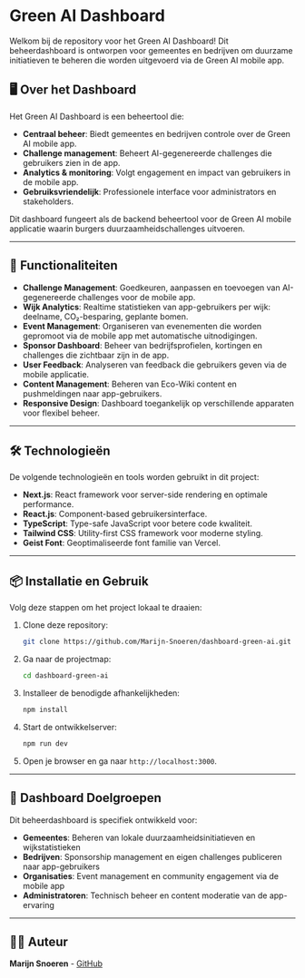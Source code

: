 # Green AI Dashboard
Welkom bij de repository voor het Green AI Dashboard! Dit beheerdashboard is ontworpen voor gemeentes en bedrijven om duurzame initiatieven te beheren die worden uitgevoerd via de Green AI mobile app.

## 🖥️ Over het Dashboard
Het Green AI Dashboard is een beheertool die:
- **Centraal beheer**: Biedt gemeentes en bedrijven controle over de Green AI mobile app.
- **Challenge management**: Beheert AI-gegenereerde challenges die gebruikers zien in de app.
- **Analytics & monitoring**: Volgt engagement en impact van gebruikers in de mobile app.
- **Gebruiksvriendelijk**: Professionele interface voor administrators en stakeholders.

Dit dashboard fungeert als de backend beheertool voor de Green AI mobile applicatie waarin burgers duurzaamheidschallenges uitvoeren.

---

## 🚀 Functionaliteiten
- **Challenge Management**: Goedkeuren, aanpassen en toevoegen van AI-gegenereerde challenges voor de mobile app.
- **Wijk Analytics**: Realtime statistieken van app-gebruikers per wijk: deelname, CO₂-besparing, geplante bomen.
- **Event Management**: Organiseren van evenementen die worden gepromoot via de mobile app met automatische uitnodigingen.
- **Sponsor Dashboard**: Beheer van bedrijfsprofielen, kortingen en challenges die zichtbaar zijn in de app.
- **User Feedback**: Analyseren van feedback die gebruikers geven via de mobile applicatie.
- **Content Management**: Beheren van Eco-Wiki content en pushmeldingen naar app-gebruikers.
- **Responsive Design**: Dashboard toegankelijk op verschillende apparaten voor flexibel beheer.

---

## 🛠️ Technologieën
De volgende technologieën en tools worden gebruikt in dit project:
- **Next.js**: React framework voor server-side rendering en optimale performance.
- **React.js**: Component-based gebruikersinterface.
- **TypeScript**: Type-safe JavaScript voor betere code kwaliteit.
- **Tailwind CSS**: Utility-first CSS framework voor moderne styling.
- **Geist Font**: Geoptimaliseerde font familie van Vercel.

---

## 📦 Installatie en Gebruik
Volg deze stappen om het project lokaal te draaien:

1. Clone deze repository:
   ```bash
   git clone https://github.com/Marijn-Snoeren/dashboard-green-ai.git
   ```

2. Ga naar de projectmap:
   ```bash
   cd dashboard-green-ai
   ```

3. Installeer de benodigde afhankelijkheden:
   ```bash
   npm install
   ```

4. Start de ontwikkelserver:
   ```bash
   npm run dev
   ```

5. Open je browser en ga naar `http://localhost:3000`.

---

## 🌱 Dashboard Doelgroepen
Dit beheerdashboard is specifiek ontwikkeld voor:
- **Gemeentes**: Beheren van lokale duurzaamheidsinitiatieven en wijkstatistieken
- **Bedrijven**: Sponsorship management en eigen challenges publiceren naar app-gebruikers
- **Organisaties**: Event management en community engagement via de mobile app
- **Administratoren**: Technisch beheer en content moderatie van de app-ervaring

---

## 👨‍💻 Auteur
**Marijn Snoeren** - [GitHub](https://github.com/Marijn-Snoeren)
